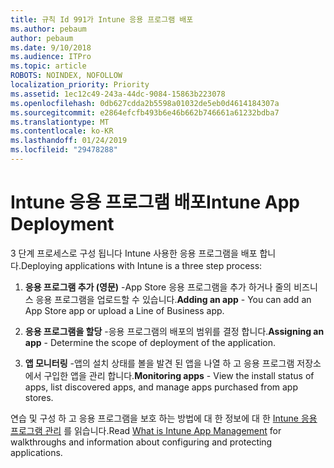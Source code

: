 ```yaml
---
title: 규칙 Id 991가 Intune 응용 프로그램 배포
ms.author: pebaum
author: pebaum
ms.date: 9/10/2018
ms.audience: ITPro
ms.topic: article
ROBOTS: NOINDEX, NOFOLLOW
localization_priority: Priority
ms.assetid: 1ec12c49-243a-44dc-9084-15863b223078
ms.openlocfilehash: 0db627cdda2b5598a01032de5eb0d4614184307a
ms.sourcegitcommit: e2864efcfb493b6e46b662b746661a61232bdba7
ms.translationtype: MT
ms.contentlocale: ko-KR
ms.lasthandoff: 01/24/2019
ms.locfileid: "29478288"
---
```

# <a name="intune-app-deployment"></a><span data-ttu-id="13e48-102">Intune 응용 프로그램 배포</span><span class="sxs-lookup"><span data-stu-id="13e48-102">Intune App Deployment</span></span>

<span data-ttu-id="13e48-103">3 단계 프로세스로 구성 됩니다 Intune 사용한 응용 프로그램을 배포 합니다.</span><span class="sxs-lookup"><span data-stu-id="13e48-103">Deploying applications with Intune is a three step process:</span></span>
  
1. <span data-ttu-id="13e48-104">**응용 프로그램 추가 (영문)** -App Store 응용 프로그램을 추가 하거나 줄의 비즈니스 응용 프로그램을 업로드할 수 있습니다.</span><span class="sxs-lookup"><span data-stu-id="13e48-104">**Adding an app** - You can add an App Store app or upload a Line of Business app.</span></span> 
    
2. <span data-ttu-id="13e48-105">**응용 프로그램을 할당** -응용 프로그램의 배포의 범위를 결정 합니다.</span><span class="sxs-lookup"><span data-stu-id="13e48-105">**Assigning an app** - Determine the scope of deployment of the application.</span></span> 
    
3. <span data-ttu-id="13e48-106">**앱 모니터링** -앱의 설치 상태를 볼을 발견 된 앱을 나열 하 고 응용 프로그램 저장소에서 구입한 앱을 관리 합니다.</span><span class="sxs-lookup"><span data-stu-id="13e48-106">**Monitoring apps** - View the install status of apps, list discovered apps, and manage apps purchased from app stores.</span></span> 
    
<span data-ttu-id="13e48-107">연습 및 구성 하 고 응용 프로그램을 보호 하는 방법에 대 한 정보에 대 한 [Intune 응용 프로그램 관리](https://docs.microsoft.com/intune/app-management) 를 읽습니다.</span><span class="sxs-lookup"><span data-stu-id="13e48-107">Read [What is Intune App Management](https://docs.microsoft.com/intune/app-management) for walkthroughs and information about configuring and protecting applications.</span></span> 
  

